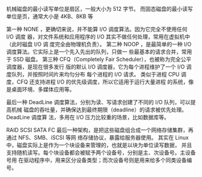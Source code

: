 机械磁盘的最小读写单位是扇区，一般大小为 512 字节。
而固态磁盘的最小读写单位是页，通常大小是 4KB、8KB 等

第一种 NONE ，更确切来说，并不能算 I/O 调度算法。因为它完全不使用任何 I/O 调度
器，对文件系统和应用程序的 I/O 其实不做任何处理，常用在虚拟机中（此时磁盘 I/O 调
度完全由物理机负责）。
第二种 NOOP ，是最简单的一种 I/O 调度算法。它实际上是一个先入先出的队列，只做一
些最基本的请求合并，常用于 SSD 磁盘。
第三种 CFQ（Completely Fair Scheduler），也被称为完全公平调度器，是现在很多发行
版的默认 I/O 调度器，它为每个进程维护了一个 I/O 调度队列，并按照时间片来均匀分布
每个进程的 I/O 请求。
类似于进程 CPU 调度，CFQ 还支持进程 I/O 的优先级调度，所以它适用于运行大量进程
的系统，像是桌面环境、多媒体应用等。

最后一种 DeadLine 调度算法，分别为读、写请求创建了不同的 I/O 队列，可以提高机械
磁盘的吞吐量，并确保达到最终期限（deadline）的请求被优先处理。DeadLine 调度算
法，多用在 I/O 压力比较重的场景，比如数据库等。


RAID SCSI SATA FC 
最后一种架构，是把这些磁盘组合成一个网络存储集群，再通过 NFS、SMB、iSCSI 等网
络存储协议，暴露给服务器使用。
其实在 Linux 中，磁盘实际上是作为一个块设备来管理的，也就是以块为单位读写数据，
并且支持随机读写。每个块设备都会被赋予两个设备号，分别是主、次设备号。主设备号用
在驱动程序中，用来区分设备类型；而次设备号则是用来给多个同类设备编号。


